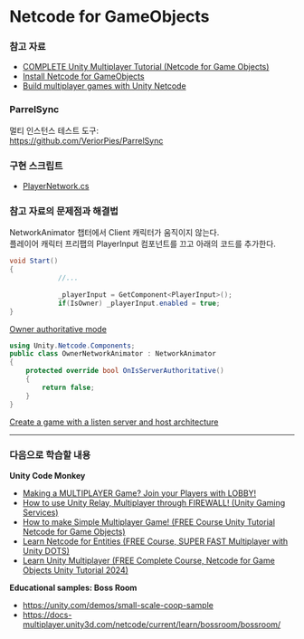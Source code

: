 # Netcode for GameObjects

### 참고 자료
- [COMPLETE Unity Multiplayer Tutorial (Netcode for Game Objects)](https://www.youtube.com/watch?v=3yuBOB3VrCk)  
- [Install Netcode for GameObjects](https://docs-multiplayer.unity3d.com/netcode/current/installation/)  
- [Build multiplayer games with Unity Netcode](https://unity.com/products/netcode)  

### ParrelSync
멀티 인스턴스 테스트 도구:  
https://github.com/VeriorPies/ParrelSync

### 구현 스크립트
- [PlayerNetwork.cs](https://github.com/junseobma/netcode-for-gameobjects-0/blob/main/Assets/_MaJunseob/Scripts/PlayerNetwork.cs)

### 참고 자료의 문제점과 해결법
NetworkAnimator 챕터에서 Client 캐릭터가 움직이지 않는다.  
플레이어 캐릭터 프리팹의 PlayerInput 컴포넌트를 끄고 아래의 코드를 추가한다.
```C#
void Start()
{
            //...
            
            _playerInput = GetComponent<PlayerInput>();
            if(IsOwner) _playerInput.enabled = true;
}
```

[Owner authoritative mode](https://docs-multiplayer.unity3d.com/netcode/current/components/networkanimator/#owner-authoritative-mode)
```C#
using Unity.Netcode.Components;
public class OwnerNetworkAnimator : NetworkAnimator
{
    protected override bool OnIsServerAuthoritative()
    {
        return false;
    }
}
```

[Create a game with a listen server and host architecture](https://docs-multiplayer.unity3d.com/netcode/current/learn/listen-server-host-architecture/)

---------------------------------------------------
### 다음으로 학습할 내용
**Unity Code Monkey**  
* [Making a MULTIPLAYER Game? Join your Players with LOBBY!](https://www.youtube.com/watch?v=-KDlEBfCBiU)  
* [How to use Unity Relay, Multiplayer through FIREWALL! (Unity Gaming Services)](https://www.youtube.com/watch?v=msPNJ2cxWfw)  
* [How to make Simple Multiplayer Game! (FREE Course Unity Tutorial Netcode for Game Objects)](https://www.youtube.com/watch?v=YmUnXsOp_t0)  
* [Learn Netcode for Entities (FREE Course, SUPER FAST Multiplayer with Unity DOTS)](https://www.youtube.com/watch?v=-3EVvJ8kr1U)  
* [Learn Unity Multiplayer (FREE Complete Course, Netcode for Game Objects Unity Tutorial 2024)](https://www.youtube.com/watch?v=7glCsF9fv3s&list=PLzDRvYVwl53sSmEcIgZyDzrc0Smpq_9fN&index=1)  

**Educational samples: Boss Room**  
* https://unity.com/demos/small-scale-coop-sample  
* https://docs-multiplayer.unity3d.com/netcode/current/learn/bossroom/bossroom/  
